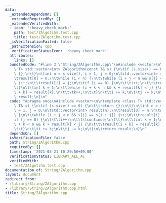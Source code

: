 ```yaml
---
data:
  _extendedDependsOn: []
  _extendedRequiredBy: []
  _extendedVerifiedWith:
  - icon: ':heavy_check_mark:'
    path: test/ZAlgotihm.test.cpp
    title: test/ZAlgotihm.test.cpp
  _isVerificationFailed: false
  _pathExtension: cpp
  _verificationStatusIcon: ':heavy_check_mark:'
  attributes:
    links: []
  bundledCode: "#line 2 \"String/ZAlgorithm.cpp\"\n#include <vector>\n\ntemplate <class\
    \ T> std::vector<int> ZAlgorithm(const T& s) {\n\tif (s.size() == 0) {\n\t\treturn\
    \ {};\n\t}\n\tint n = s.size(), i = 1, j = 0;\n\tstd::vector<int> result(n);\n\
    \tresult[0] = n;\n\twhile (i < n) {\n\t\twhile (i + j < n && s[j] == s[i + j])\
    \ j++;\n\t\tresult[i] = j;\n\t\tif (j == 0) {\n\t\t\ti++;\n\t\t\tcontinue;\n\t\
    \t}\n\t\tint k = 1;\n\t\twhile (i + k < n && k + result[k] < j) {\n\t\t\tresult[i\
    \ + k] = result[k];\n\t\t\tk++;\n\t\t}\n\t\ti += k;\n\t\tj -= k;\n\t}\n\treturn\
    \ result;\n}\n"
  code: "#pragma once\n#include <vector>\n\ntemplate <class T> std::vector<int> ZAlgorithm(const\
    \ T& s) {\n\tif (s.size() == 0) {\n\t\treturn {};\n\t}\n\tint n = s.size(), i\
    \ = 1, j = 0;\n\tstd::vector<int> result(n);\n\tresult[0] = n;\n\twhile (i < n)\
    \ {\n\t\twhile (i + j < n && s[j] == s[i + j]) j++;\n\t\tresult[i] = j;\n\t\t\
    if (j == 0) {\n\t\t\ti++;\n\t\t\tcontinue;\n\t\t}\n\t\tint k = 1;\n\t\twhile (i\
    \ + k < n && k + result[k] < j) {\n\t\t\tresult[i + k] = result[k];\n\t\t\tk++;\n\
    \t\t}\n\t\ti += k;\n\t\tj -= k;\n\t}\n\treturn result;\n}\n"
  dependsOn: []
  isVerificationFile: false
  path: String/ZAlgorithm.cpp
  requiredBy: []
  timestamp: '2021-03-21 10:20:50+09:00'
  verificationStatus: LIBRARY_ALL_AC
  verifiedWith:
  - test/ZAlgotihm.test.cpp
documentation_of: String/ZAlgorithm.cpp
layout: document
redirect_from:
- /library/String/ZAlgorithm.cpp
- /library/String/ZAlgorithm.cpp.html
title: String/ZAlgorithm.cpp
---
```

